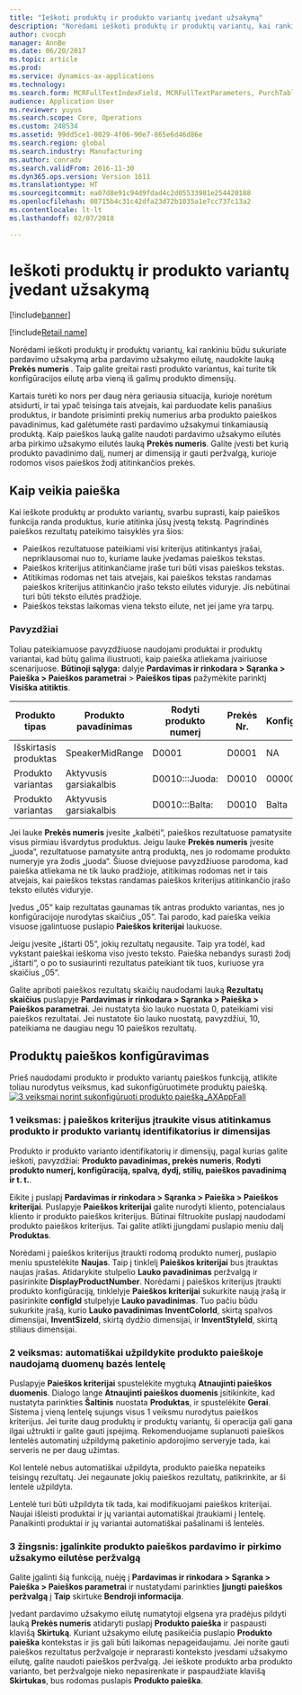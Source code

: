```yaml
---
title: "Ieškoti produktų ir produkto variantų įvedant užsakymą"
description: "Norėdami ieškoti produktų ir produktų variantų, kai rankiniu būdu sukuriate pardavimo užsakymą arba pardavimo užsakymo eilutę, naudokite lauką <strong>Prekės numeris </strong>.  Taip galite greitai rasti produkto variantus, kai turite tik konfigūracijos eilutę arba vieną iš galimų produkto dimensijų."
author: cvocph
manager: AnnBe
ms.date: 06/20/2017
ms.topic: article
ms.prod: 
ms.service: dynamics-ax-applications
ms.technology: 
ms.search.form: MCRFullTextIndexField, MCRFullTextParameters, PurchTable, SalesTable
audience: Application User
ms.reviewer: yuyus
ms.search.scope: Core, Operations
ms.custom: 248534
ms.assetid: 99dd5ce1-0029-4f06-90e7-865e6d46d86e
ms.search.region: global
ms.search.industry: Manufacturing
ms.author: conradv
ms.search.validFrom: 2016-11-30
ms.dyn365.ops.version: Version 1611
ms.translationtype: HT
ms.sourcegitcommit: ea07d8e91c94d9fdad4c2d05533981e254420188
ms.openlocfilehash: 08715b4c31c42dfa23d72b1035a1e7cc737c13a2
ms.contentlocale: lt-lt
ms.lasthandoff: 02/07/2018

---
```


# <a name="search-for-products-and-product-variants-during-order-entry"></a>Ieškoti produktų ir produkto variantų įvedant užsakymą

[!include[banner](../includes/banner.md)]

[!include[Retail name](../includes/retail-name.md)]

Norėdami ieškoti produktų ir produktų variantų, kai rankiniu būdu sukuriate pardavimo užsakymą arba pardavimo užsakymo eilutę, naudokite lauką <strong>Prekės numeris </strong>.  Taip galite greitai rasti produkto variantus, kai turite tik konfigūracijos eilutę arba vieną iš galimų produkto dimensijų.

Kartais turėti ko nors per daug nėra geriausia situacija, kurioje norėtum atsidurti, ir tai ypač teisinga tais atvejais, kai parduodate kelis panašius produktus, ir bandote prisiminti prekių numerius arba produkto paieškos pavadinimus, kad galėtumėte rasti pardavimo užsakymui tinkamiausią produktą. Kaip paieškos lauką galite naudoti pardavimo užsakymo eilutės arba pirkimo užsakymo eilutės lauką **Prekės numeris**. Galite įvesti bet kurią produkto pavadinimo dalį, numerį ar dimensiją ir gauti peržvalgą, kurioje rodomos visos paieškos žodį atitinkančios prekės.

## <a name="how-search-works"></a>Kaip veikia paieška
Kai ieškote produktų ar produkto variantų, svarbu suprasti, kaip paieškos funkcija randa produktus, kurie atitinka jūsų įvestą tekstą. Pagrindinės paieškos rezultatų pateikimo taisyklės yra šios:

-   Paieškos rezultatuose pateikiami visi kriterijus atitinkantys įrašai, nepriklausomai nuo to, kuriame lauke įvedamas paieškos tekstas.
-   Paieškos kriterijus atitinkančiame įraše turi būti visas paieškos tekstas.
-   Atitikimas rodomas net tais atvejais, kai paieškos tekstas randamas paieškos kriterijus atitinkančio įrašo teksto eilutės viduryje. Jis nebūtinai turi būti teksto eilutės pradžioje.
-   Paieškos tekstas laikomas viena teksto eilute, net jei jame yra tarpų.

### <a name="examples"></a>Pavyzdžiai

Toliau pateikiamuose pavyzdžiuose naudojami produktai ir produktų variantai, kad būtų galima iliustruoti, kaip paieška atliekama įvairiuose scenarijuose. **Būtinoji sąlyga:** dalyje **Pardavimas ir rinkodara &gt; Sąranka &gt; Paieška &gt; Paieškos parametrai** &gt; **Paieškos tipas** pažymėkite parinktį **Visiška atitiktis**.

| Produkto tipas     | Produkto pavadinimas    | Rodyti produkto numerį | Prekės Nr. | Konfigūravimas |
|------------------|-----------------|------------------------|-------------|---------------|
| Išskirtasis produktas | SpeakerMidRange | D0001                  | D0001       | NA            |
| Produkto variantas  | Aktyvusis garsiakalbis  | D0010:::Juoda:         | D0010       | 000005        |
| Produkto variantas  | Aktyvusis garsiakalbis  | D0010:::Balta:         | D0010       | Balta         |

Jei lauke **Prekės numeris** įvesite „kalbėti“, paieškos rezultatuose pamatysite visus pirmiau išvardytus produktus. Jeigu lauke **Prekės numeris** įvesite „juoda“, rezultatuose pamatysite antrą produktą, nes jo rodomame produkto numeryje yra žodis „juoda“. Šiuose dviejuose pavyzdžiuose parodoma, kad paieška atliekama ne tik lauko pradžioje, atitikimas rodomas net ir tais atvejais, kai paieškos tekstas randamas paieškos kriterijus atitinkančio įrašo teksto eilutės viduryje.  

Įvedus „05“ kaip rezultatas gaunamas tik antras produkto variantas, nes jo konfigūracijoje nurodytas skaičius „05“. Tai parodo, kad paieška veikia visuose įgalintuose puslapio **Paieškos kriterijai** laukuose.  

Jeigu įvesite „ištarti 05“, jokių rezultatų negausite. Taip yra todėl, kad vykstant paieškai ieškoma viso įvesto teksto. Paieška nebandys surasti žodį „ištarti“, o po to susiaurinti rezultatus pateikiant tik tuos, kuriuose yra skaičius „05“.  

Galite apriboti paieškos rezultatų skaičių naudodami lauką **Rezultatų skaičius** puslapyje **Pardavimas ir rinkodara &gt; Sąranka &gt; Paieška &gt; Paieškos parametrai**. Jei nustatyta šio lauko nuostata 0, pateikiami visi paieškos rezultatai. Jei nustatote šio lauko nuostatą, pavyzdžiui, 10, pateikiama ne daugiau negu 10 paieškos rezultatų.

## <a name="configure-the-product-search"></a>Produktų paieškos konfigūravimas
Prieš naudodami produkto ir produkto variantų paieškos funkciją, atlikite toliau nurodytus veiksmus, kad sukonfigūruotimėte produktų paiešką. [![3 veiksmai norint sukonfigūruoti produkto paiešką\_AXAppFall](./media/3-steps-to-configure-product-search_axappfall.png)](./media/3-steps-to-configure-product-search_axappfall.png)

### <a name="step-1-include-all-the-relevant-product-and-product-variant-identifiers-and-dimensions-in-the-search-criteria"></a>1 veiksmas: į paieškos kriterijus įtraukite visus atitinkamus produkto ir produkto variantų identifikatorius ir dimensijas

Produkto ir produkto varianto identifikatorių ir dimensijų, pagal kurias galite ieškoti, pavyzdžiai: **Produkto pavadinimas, prekės numeris**, **Rodyti produkto numerį, konfigūraciją, spalvą, dydį, stilių, paieškos pavadinimą ir t. t.**.  

Eikite į puslapį **Pardavimas ir rinkodara &gt; Sąranka &gt; Paieška &gt; Paieškos kriterijai**. Puslapyje **Paieškos kriterijai** galite nurodyti kliento, potencialaus kliento ir produkto paieškos kriterijus. Būtinai filtruokite puslapį naudodami produkto paieškos kriterijus. Tai galite atlikti įjungdami puslapio meniu dalį **Produktas**.  

Norėdami į paieškos kriterijus įtraukti rodomą produkto numerį, puslapio meniu spustelėkite **Naujas**. Taip į tinklelį **Paieškos kriterijai** bus įtrauktas naujas įrašas. Atidarykite stulpelio **Lauko pavadinimas** peržvalgą ir pasirinkite **DisplayProductNumber**. Norėdami į paieškos kriterijus įtraukti produkto konfigūraciją, tinklelyje **Paieškos kriterijai** sukurkite naują įrašą ir pasirinkite **configId** stulpelyje **Lauko pavadinimas**. Tuo pačiu būdu sukurkite įrašą, kurio **Lauko pavadinimas** **InventColorId**, skirtą spalvos dimensijai, **InventSizeId**, skirtą dydžio dimensijai, ir **InventStyleId**, skirtą stiliaus dimensijai.

### <a name="step-2-populate-the-database-table-that-is-used-for-product-search"></a>2 veiksmas: automatiškai užpildykite produkto paieškoje naudojamą duomenų bazės lentelę

Puslapyje **Paieškos kriterijai** spustelėkite mygtuką **Atnaujinti paieškos duomenis**. Dialogo lange **Atnaujinti paieškos duomenis** įsitikinkite, kad nustatyta parinkties **Šaltinis** nuostata **Produktas**, ir spustelėkite **Gerai**. Sistema į vieną lentelę sujungs visus 1 veiksmu nurodytus paieškos kriterijus. Jei turite daug produktų ir produktų variantų, ši operacija gali gana ilgai užtrukti ir galite gauti įspėjimą. Rekomenduojame suplanuoti paieškos lentelės automatinį užpildymą paketinio apdorojimo serveryje tada, kai serveris ne per daug užimtas.  

Kol lentelė nebus automatiškai užpildyta, produkto paieška nepateiks teisingų rezultatų. Jei negaunate jokių paieškos rezultatų, patikrinkite, ar ši lentelė užpildyta.  

Lentelė turi būti užpildyta tik tada, kai modifikuojami paieškos kriterijai. Naujai išleisti produktai ir jų variantai automatiškai įtraukiami į lentelę. Panaikinti produktai ir jų variantai automatiškai pašalinami iš lentelės.

### <a name="step-3-enable-the-lookup-for-product-search-on-sales-and-purchase-order-lines"></a>3 žingsnis: įgalinkite produkto paieškos pardavimo ir pirkimo užsakymo eilutėse peržvalgą

Galite įgalinti šią funkciją, nuėję į **Pardavimas ir rinkodara &gt; Sąranka &gt; Paieška &gt; Paieškos parametrai** ir nustatydami parinkties **Įjungti paieškos peržvalgą** į **Taip** skirtuke **Bendroji informacija**.  

Įvedant pardavimo užsakymo eilutę numatytoji elgsena yra pradėjus pildyti lauką **Prekės numeris** atidaryti puslapį **Produkto paieška** ir paspausti klavišą **Skirtuką**. Kuriant užsakymo eilutę pasikeičia puslapio **Produkto paieška** kontekstas ir jis gali būti laikomas nepageidaujamu. Jei norite gauti paieškos rezultatus peržvalgoje ir neprarasti konteksto įvesdami užsakymo eilutę, galite naudoti paieškos peržvalgą. Jei ieškote produkto arba produkto varianto, bet peržvalgoje nieko nepasirenkate ir paspaudžiate klavišą **Skirtukas**, bus rodomas puslapis **Produkto paieška**.




